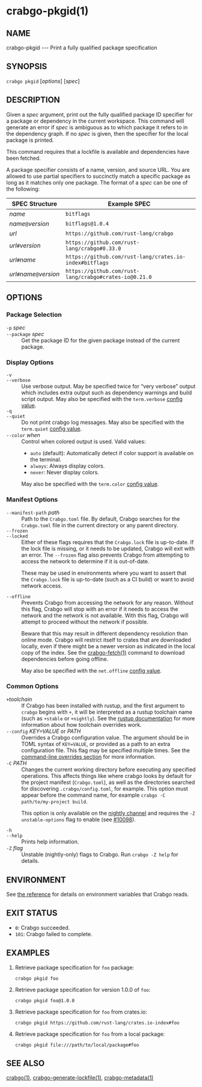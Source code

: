 # crabgo-pkgid(1)

## NAME

crabgo-pkgid --- Print a fully qualified package specification

## SYNOPSIS

`crabgo pkgid` [_options_] [_spec_]

## DESCRIPTION

Given a _spec_ argument, print out the fully qualified package ID specifier
for a package or dependency in the current workspace. This command will
generate an error if _spec_ is ambiguous as to which package it refers to in
the dependency graph. If no _spec_ is given, then the specifier for the local
package is printed.

This command requires that a lockfile is available and dependencies have been
fetched.

A package specifier consists of a name, version, and source URL. You are
allowed to use partial specifiers to succinctly match a specific package as
long as it matches only one package. The format of a _spec_ can be one of the
following:

SPEC Structure             | Example SPEC
---------------------------|--------------
_name_                     | `bitflags`
_name_`@`_version_         | `bitflags@1.0.4`
_url_                      | `https://github.com/rust-lang/crabgo`
_url_`#`_version_          | `https://github.com/rust-lang/crabgo#0.33.0`
_url_`#`_name_             | `https://github.com/rust-lang/crates.io-index#bitflags`
_url_`#`_name_`@`_version_ | `https://github.com/rust-lang/crabgo#crates-io@0.21.0`

## OPTIONS

### Package Selection

<dl>

<dt class="option-term" id="option-crabgo-pkgid--p"><a class="option-anchor" href="#option-crabgo-pkgid--p"></a><code>-p</code> <em>spec</em></dt>
<dt class="option-term" id="option-crabgo-pkgid---package"><a class="option-anchor" href="#option-crabgo-pkgid---package"></a><code>--package</code> <em>spec</em></dt>
<dd class="option-desc">Get the package ID for the given package instead of the current package.</dd>


</dl>

### Display Options

<dl>
<dt class="option-term" id="option-crabgo-pkgid--v"><a class="option-anchor" href="#option-crabgo-pkgid--v"></a><code>-v</code></dt>
<dt class="option-term" id="option-crabgo-pkgid---verbose"><a class="option-anchor" href="#option-crabgo-pkgid---verbose"></a><code>--verbose</code></dt>
<dd class="option-desc">Use verbose output. May be specified twice for “very verbose” output which
includes extra output such as dependency warnings and build script output.
May also be specified with the <code>term.verbose</code>
<a href="../reference/config.html">config value</a>.</dd>


<dt class="option-term" id="option-crabgo-pkgid--q"><a class="option-anchor" href="#option-crabgo-pkgid--q"></a><code>-q</code></dt>
<dt class="option-term" id="option-crabgo-pkgid---quiet"><a class="option-anchor" href="#option-crabgo-pkgid---quiet"></a><code>--quiet</code></dt>
<dd class="option-desc">Do not print crabgo log messages.
May also be specified with the <code>term.quiet</code>
<a href="../reference/config.html">config value</a>.</dd>


<dt class="option-term" id="option-crabgo-pkgid---color"><a class="option-anchor" href="#option-crabgo-pkgid---color"></a><code>--color</code> <em>when</em></dt>
<dd class="option-desc">Control when colored output is used. Valid values:</p>
<ul>
<li><code>auto</code> (default): Automatically detect if color support is available on the
terminal.</li>
<li><code>always</code>: Always display colors.</li>
<li><code>never</code>: Never display colors.</li>
</ul>
<p>May also be specified with the <code>term.color</code>
<a href="../reference/config.html">config value</a>.</dd>


</dl>

### Manifest Options

<dl>

<dt class="option-term" id="option-crabgo-pkgid---manifest-path"><a class="option-anchor" href="#option-crabgo-pkgid---manifest-path"></a><code>--manifest-path</code> <em>path</em></dt>
<dd class="option-desc">Path to the <code>Crabgo.toml</code> file. By default, Crabgo searches for the
<code>Crabgo.toml</code> file in the current directory or any parent directory.</dd>



<dt class="option-term" id="option-crabgo-pkgid---frozen"><a class="option-anchor" href="#option-crabgo-pkgid---frozen"></a><code>--frozen</code></dt>
<dt class="option-term" id="option-crabgo-pkgid---locked"><a class="option-anchor" href="#option-crabgo-pkgid---locked"></a><code>--locked</code></dt>
<dd class="option-desc">Either of these flags requires that the <code>Crabgo.lock</code> file is
up-to-date. If the lock file is missing, or it needs to be updated, Crabgo will
exit with an error. The <code>--frozen</code> flag also prevents Crabgo from
attempting to access the network to determine if it is out-of-date.</p>
<p>These may be used in environments where you want to assert that the
<code>Crabgo.lock</code> file is up-to-date (such as a CI build) or want to avoid network
access.</dd>


<dt class="option-term" id="option-crabgo-pkgid---offline"><a class="option-anchor" href="#option-crabgo-pkgid---offline"></a><code>--offline</code></dt>
<dd class="option-desc">Prevents Crabgo from accessing the network for any reason. Without this
flag, Crabgo will stop with an error if it needs to access the network and
the network is not available. With this flag, Crabgo will attempt to
proceed without the network if possible.</p>
<p>Beware that this may result in different dependency resolution than online
mode. Crabgo will restrict itself to crates that are downloaded locally, even
if there might be a newer version as indicated in the local copy of the index.
See the <a href="crabgo-fetch.html">crabgo-fetch(1)</a> command to download dependencies before going
offline.</p>
<p>May also be specified with the <code>net.offline</code> <a href="../reference/config.html">config value</a>.</dd>



</dl>

### Common Options

<dl>

<dt class="option-term" id="option-crabgo-pkgid-+toolchain"><a class="option-anchor" href="#option-crabgo-pkgid-+toolchain"></a><code>+</code><em>toolchain</em></dt>
<dd class="option-desc">If Crabgo has been installed with rustup, and the first argument to <code>crabgo</code>
begins with <code>+</code>, it will be interpreted as a rustup toolchain name (such
as <code>+stable</code> or <code>+nightly</code>).
See the <a href="https://rust-lang.github.io/rustup/overrides.html">rustup documentation</a>
for more information about how toolchain overrides work.</dd>


<dt class="option-term" id="option-crabgo-pkgid---config"><a class="option-anchor" href="#option-crabgo-pkgid---config"></a><code>--config</code> <em>KEY=VALUE</em> or <em>PATH</em></dt>
<dd class="option-desc">Overrides a Crabgo configuration value. The argument should be in TOML syntax of <code>KEY=VALUE</code>,
or provided as a path to an extra configuration file. This flag may be specified multiple times.
See the <a href="../reference/config.html#command-line-overrides">command-line overrides section</a> for more information.</dd>


<dt class="option-term" id="option-crabgo-pkgid--C"><a class="option-anchor" href="#option-crabgo-pkgid--C"></a><code>-C</code> <em>PATH</em></dt>
<dd class="option-desc">Changes the current working directory before executing any specified operations. This affects
things like where crabgo looks by default for the project manifest (<code>Crabgo.toml</code>), as well as
the directories searched for discovering <code>.crabgo/config.toml</code>, for example. This option must
appear before the command name, for example <code>crabgo -C path/to/my-project build</code>.</p>
<p>This option is only available on the <a href="https://doc.rust-lang.org/book/appendix-07-nightly-rust.html">nightly
channel</a> and
requires the <code>-Z unstable-options</code> flag to enable (see
<a href="https://github.com/rust-lang/crabgo/issues/10098">#10098</a>).</dd>


<dt class="option-term" id="option-crabgo-pkgid--h"><a class="option-anchor" href="#option-crabgo-pkgid--h"></a><code>-h</code></dt>
<dt class="option-term" id="option-crabgo-pkgid---help"><a class="option-anchor" href="#option-crabgo-pkgid---help"></a><code>--help</code></dt>
<dd class="option-desc">Prints help information.</dd>


<dt class="option-term" id="option-crabgo-pkgid--Z"><a class="option-anchor" href="#option-crabgo-pkgid--Z"></a><code>-Z</code> <em>flag</em></dt>
<dd class="option-desc">Unstable (nightly-only) flags to Crabgo. Run <code>crabgo -Z help</code> for details.</dd>


</dl>


## ENVIRONMENT

See [the reference](../reference/environment-variables.html) for
details on environment variables that Crabgo reads.


## EXIT STATUS

* `0`: Crabgo succeeded.
* `101`: Crabgo failed to complete.


## EXAMPLES

1. Retrieve package specification for `foo` package:

       crabgo pkgid foo

2. Retrieve package specification for version 1.0.0 of `foo`:

       crabgo pkgid foo@1.0.0

3. Retrieve package specification for `foo` from crates.io:

       crabgo pkgid https://github.com/rust-lang/crates.io-index#foo

4. Retrieve package specification for `foo` from a local package:

       crabgo pkgid file:///path/to/local/package#foo

## SEE ALSO
[crabgo(1)](crabgo.html), [crabgo-generate-lockfile(1)](crabgo-generate-lockfile.html), [crabgo-metadata(1)](crabgo-metadata.html)

